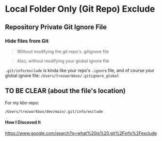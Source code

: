 # Local Folder Only (Git Repo) Exclude 

## Repository Private Git Ignore File

### Hide files from Git

> Without modifying the git repo's .gitignore file


> Also, without modifying your global ignore file


`.git/info/exclude` is kinda like your repo's `.ignore` file,
and of course your global ignore file: `/Users/trezworkbox/.gitignore_global`

## TO BE CLEAR (about the file's location)

For my kbn repo:

`/Users/trezworkbox/dev/main/.git/info/exclude`

#### How I Discoved It

https://www.google.com/search?q=what%20is%20.git%2Finfo%2Fexclude
